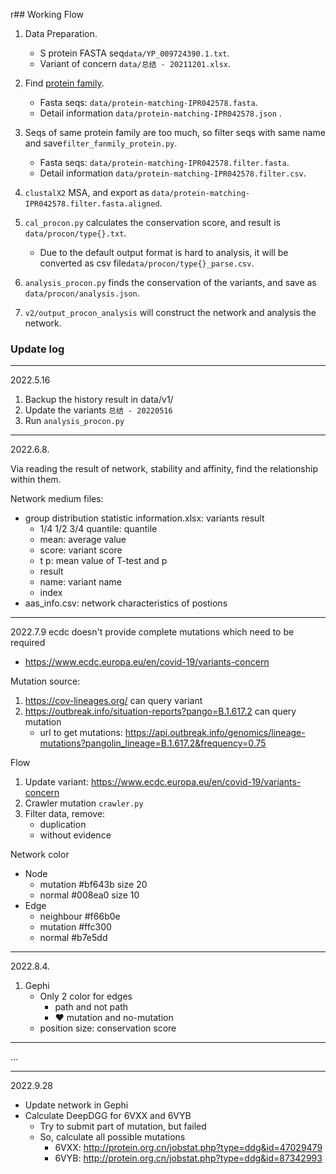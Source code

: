 r## Working Flow
1. Data Preparation.
   * S protein FASTA seq`data/YP_009724390.1.txt`.
   * Variant of concern `data/总结 - 20211201.xlsx`.
2. Find [protein family](http://www.ebi.ac.uk/interpro/result/InterProScan/iprscan5-R20210917-073330-0879-28690888-p2m/).
      * Fasta seqs: `data/protein-matching-IPR042578.fasta`.
      * Detail information `data/protein-matching-IPR042578.json` .
3. Seqs of same protein family are too much, so filter seqs with same name and save`filter_fanmily_protein.py`.
      * Fasta seqs: `data/protein-matching-IPR042578.filter.fasta`.
      * Detail information `data/protein-matching-IPR042578.filter.csv`.
4. `clustalX2` MSA, and export as `data/protein-matching-IPR042578.filter.fasta.aligned`.
5. `cal_procon.py` calculates the conservation score, and result is  `data/procon/type{}.txt`.
   * Due to the default output format is hard to analysis, it will be converted as csv file`data/procon/type{}_parse.csv`.
   
7. `analysis_procon.py` finds the conservation of the variants, and save as `data/procon/analysis.json`.
8. `v2/output_procon_analysis` will construct the network and analysis the network.


### Update log
---
2022.5.16
1. Backup the history result in data/v1/
2. Update the variants `总结 - 20220516`
3. Run `analysis_procon.py` 

---
2022.6.8.

Via reading the result of network, stability and affinity, find the relationship within them.

Network medium files:
* group distribution statistic information.xlsx: variants result
  * 1/4 1/2 3/4 quantile: quantile   
  * mean: average value
  * score: variant score
  * t p: mean value of T-test and p
  * result
  * name: variant name
  * index 
* aas_info.csv: network characteristics of postions


---
2022.7.9
ecdc doesn't provide complete mutations which need to be required
* https://www.ecdc.europa.eu/en/covid-19/variants-concern

Mutation source:
1. https://cov-lineages.org/ can query variant
2. https://outbreak.info/situation-reports?pango=B.1.617.2 can query mutation
   * url to get mutations: https://api.outbreak.info/genomics/lineage-mutations?pangolin_lineage=B.1.617.2&frequency=0.75

Flow
1. Update variant: https://www.ecdc.europa.eu/en/covid-19/variants-concern
2. Crawler mutation `crawler.py`
3. Filter data, remove:
    * duplication
    * without evidence

Network color
* Node
    * mutation #bf643b size 20
    * normal #008ea0  size 10
* Edge
  * neighbour #f66b0e
  * mutation #ffc300
  * normal #b7e5dd

---
2022.8.4. 
1. Gephi 
   * Only 2 color for edges
     * path and not path
     * ♥ mutation and no-mutation
   * position size: conservation score

---
...

---
2022.9.28
* Update network in Gephi
* Calculate DeepDGG for 6VXX and 6VYB
  * Try to submit part of mutation, but failed
  * So, calculate all possible mutations
      * 6VXX: http://protein.org.cn/jobstat.php?type=ddg&id=47029479
      * 6VYB: http://protein.org.cn/jobstat.php?type=ddg&id=87342993